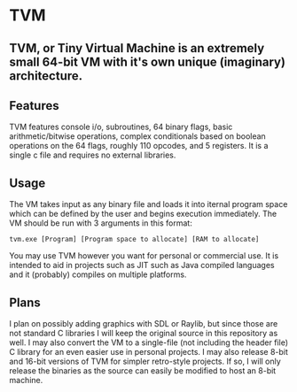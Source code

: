 # TVM
TVM, or Tiny Virtual Machine is an extremely small 64-bit VM with it's own unique (imaginary) architecture.
------------------------------------------------------------------------------------
## Features
TVM features console i/o, subroutines, 64 binary flags, basic arithmetic/bitwise operations, complex conditionals based on boolean operations on the 64 flags, roughly 110 opcodes, and 5 registers. It is a single c file and requires no external libraries.

## Usage
The VM takes input as any binary file and loads it into iternal program space which can be defined by the user and begins execution immediately. The VM should be run with 3 arguments in this format:
```
tvm.exe [Program] [Program space to allocate] [RAM to allocate]
```
You may use TVM however you want for personal or commercial use. It is intended to aid in projects such as JIT such as Java compiled languages and it (probably) compiles on multiple platforms.

## Plans
I plan on possibly adding graphics with SDL or Raylib, but since those are not standard C libraries I will keep the original source in this repository as well. I may also convert the VM to a single-file (not including the header file) C library for an even easier use in personal projects. I may also release 8-bit and 16-bit versions of TVM for simpler retro-style projects. If so, I will only release the binaries as the source can easily be modified to host an 8-bit machine.
